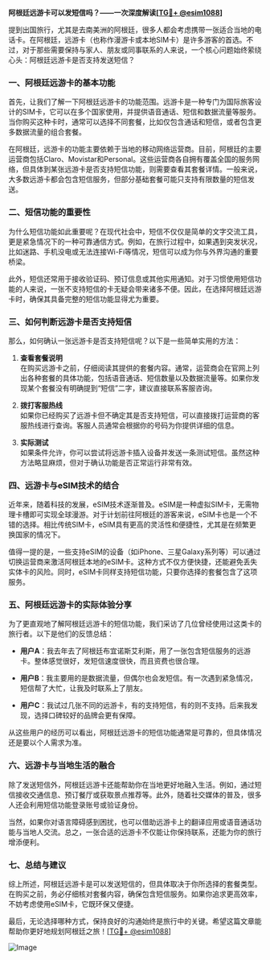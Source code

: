 **阿根廷远游卡可以发短信吗？——一次深度解读[[TG💪+ @esim1088](https://t.me/s/esim1088)]**

提到出国旅行，尤其是去南美洲的阿根廷，很多人都会考虑携带一张适合当地的电话卡。在阿根廷，远游卡（也称作漫游卡或本地SIM卡）是许多游客的首选。不过，对于那些需要保持与家人、朋友或同事联系的人来说，一个核心问题始终萦绕心头：阿根廷远游卡是否支持发送短信？

### 一、阿根廷远游卡的基本功能

首先，让我们了解一下阿根廷远游卡的功能范围。远游卡是一种专门为国际旅客设计的SIM卡，它可以在多个国家使用，并提供语音通话、短信和数据流量等服务。当你购买这种卡时，通常可以选择不同套餐，比如仅包含通话和短信，或者包含更多数据流量的组合套餐。

在阿根廷，远游卡的功能主要依赖于当地的移动网络运营商。目前，阿根廷的主要运营商包括Claro、Movistar和Personal。这些运营商各自拥有覆盖全国的服务网络，但具体到某张远游卡是否支持短信功能，则需要查看其套餐详情。一般来说，大多数远游卡都会包含短信服务，但部分基础套餐可能只支持有限数量的短信发送。

### 二、短信功能的重要性

为什么短信功能如此重要呢？在现代社会中，短信不仅仅是简单的文字交流工具，更是紧急情况下的一种可靠通信方式。例如，在旅行过程中，如果遇到突发状况，比如迷路、手机没电或无法连接Wi-Fi等情况，短信可以成为你与外界沟通的重要桥梁。

此外，短信还常用于接收验证码、预订信息或其他实用通知。对于习惯使用短信功能的人来说，一张不支持短信的卡无疑会带来诸多不便。因此，在选择阿根廷远游卡时，确保其具备完整的短信功能显得尤为重要。

### 三、如何判断远游卡是否支持短信

那么，如何确认一张远游卡是否支持短信呢？以下是一些简单实用的方法：

1. **查看套餐说明**  
   在购买远游卡之前，仔细阅读其提供的套餐内容。通常，运营商会在官网上列出各种套餐的具体功能，包括语音通话、短信数量以及数据流量等。如果你发现某个套餐没有明确提到“短信”二字，建议直接联系客服咨询。

2. **拨打客服热线**  
   如果你已经购买了远游卡但不确定其是否支持短信，可以直接拨打运营商的客服热线进行查询。客服人员通常会根据你的号码为你提供详细的信息。

3. **实际测试**  
   如果条件允许，你可以尝试将远游卡插入设备并发送一条测试短信。虽然这种方法略显麻烦，但对于确认功能是否正常运行非常有效。

### 四、远游卡与eSIM技术的结合

近年来，随着科技的发展，eSIM技术逐渐普及。eSIM是一种虚拟SIM卡，无需物理卡槽即可实现全球漫游。对于计划前往阿根廷的游客来说，eSIM卡也是一个不错的选择。相比传统SIM卡，eSIM具有更高的灵活性和便捷性，尤其是在频繁更换国家的情况下。

值得一提的是，一些支持eSIM的设备（如iPhone、三星Galaxy系列等）可以通过切换运营商来激活阿根廷本地的eSIM卡。这种方式不仅方便快捷，还能避免丢失实体卡的风险。同时，eSIM卡同样支持短信功能，只要你选择的套餐包含了这项服务。

### 五、阿根廷远游卡的实际体验分享

为了更直观地了解阿根廷远游卡的短信功能，我们采访了几位曾经使用过这类卡的旅行者。以下是他们的反馈总结：

- **用户A**：我去年去了阿根廷布宜诺斯艾利斯，用了一张包含短信服务的远游卡。整体感觉很好，发短信速度很快，而且资费也很合理。
  
- **用户B**：我主要用的是数据流量，但偶尔也会发短信。有一次遇到紧急情况，短信帮了大忙，让我及时联系上了朋友。

- **用户C**：我试过几张不同的远游卡，有的支持短信，有的则不支持。后来我发现，选择口碑较好的品牌会更有保障。

从这些用户的经历可以看出，阿根廷远游卡的短信功能通常是可靠的，但具体情况还是要以个人需求为准。

### 六、远游卡与当地生活的融合

除了发送短信外，阿根廷远游卡还能帮助你在当地更好地融入生活。例如，通过短信接收交通信息、预订餐厅或获取景点推荐等。此外，随着社交媒体的普及，很多人还会利用短信功能登录账号或验证身份。

当然，如果你对语言障碍感到困扰，也可以借助远游卡上的翻译应用或语音通话功能与当地人交流。总之，一张合适的远游卡不仅能让你保持联系，还能为你的旅行增添便利。

### 七、总结与建议

综上所述，阿根廷远游卡是可以发送短信的，但具体取决于你所选择的套餐类型。在购买之前，务必仔细核对套餐内容，确保包含短信服务。如果你追求更高效率，不妨考虑使用eSIM卡，它既环保又便捷。

最后，无论选择哪种方式，保持良好的沟通始终是旅行中的关键。希望这篇文章能帮助你更好地规划阿根廷之旅！[[TG💪+ @esim1088](https://t.me/s/esim1088)]

![Image](https://i.postimg.cc/4NQfJmqS/Snipaste-2025-05-13-00-14-12.png)